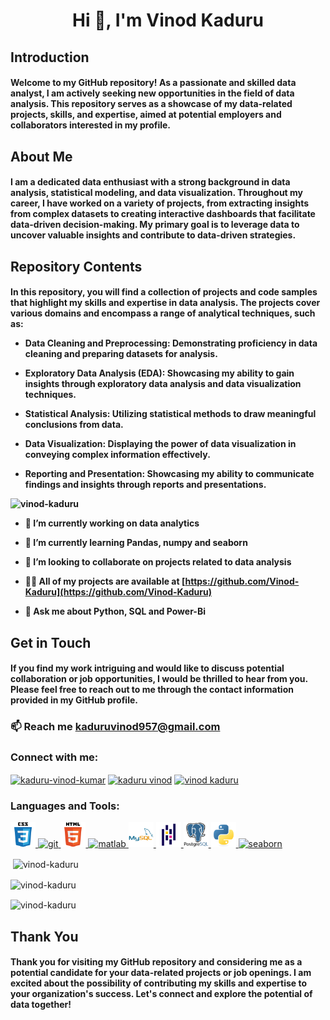 <h1 align="center">Hi 👋, I'm Vinod Kaduru</h1>

<h2 align="left">Introduction</h2>
<h4 align="left">Welcome to my GitHub repository! As a passionate and skilled data analyst, I am actively seeking new opportunities in the field of data analysis. This repository serves as a showcase of my data-related projects, skills, and expertise, aimed at potential employers and collaborators interested in my profile.

<h2 align="left">About Me</h2>
<h4 align="left">I am a dedicated data enthusiast with a strong background in data analysis, statistical modeling, and data visualization. Throughout my career, I have worked on a variety of projects, from extracting insights from complex datasets to creating interactive dashboards that facilitate data-driven decision-making. My primary goal is to leverage data to uncover valuable insights and contribute to data-driven strategies.

<h2 align="left">Repository Contents</h2>
<h4 align="left">In this repository, you will find a collection of projects and code samples that highlight my skills and expertise in data analysis. The projects cover various domains and encompass a range of analytical techniques, such as:


- Data Cleaning and Preprocessing: Demonstrating proficiency in data cleaning and preparing datasets for analysis.

- Exploratory Data Analysis (EDA): Showcasing my ability to gain insights through exploratory data analysis and data visualization techniques.

- Statistical Analysis: Utilizing statistical methods to draw meaningful conclusions from data.

- Data Visualization: Displaying the power of data visualization in conveying complex information effectively.
  
- Reporting and Presentation: Showcasing my ability to communicate findings and insights through reports and presentations.
  
<p align="left"> <img src="https://komarev.com/ghpvc/?username=vinod-kaduru&label=Profile%20views&color=0e75b6&style=flat" alt="vinod-kaduru" /> </p>

- 🔭 I’m currently working on **data analytics**

- 🌱 I’m currently learning **Pandas, numpy and seaborn**

- 👯 I’m looking to collaborate on **projects related to data analysis**

- 👨‍💻 All of my projects are available at [https://github.com/Vinod-Kaduru](https://github.com/Vinod-Kaduru)

- 💬 Ask me about **Python, SQL and Power-Bi**
<h2 align="left">Get in Touch</h2>
<h4 align="left">If you find my work intriguing and would like to discuss potential collaboration or job opportunities, I would be thrilled to hear from you. Please feel free to reach out to me through the contact information provided in my GitHub profile.
  
### 📫 Reach me **kaduruvinod957@gmail.com**

<h3 align="left">Connect with me:</h3>
<p align="left">
<a href="https://linkedin.com/in/kaduru-vinod-kumar-5b6963239" target="blank"><img align="center" src="https://raw.githubusercontent.com/rahuldkjain/github-profile-readme-generator/master/src/images/icons/Social/linked-in-alt.svg" alt="kaduru-vinod-kumar" height="30" width="40" /></a>
<a href="https://kaggle.com/vinodroyal" target="blank"><img align="center" src="https://raw.githubusercontent.com/rahuldkjain/github-profile-readme-generator/master/src/images/icons/Social/kaggle.svg" alt="kaduru vinod" height="30" width="40" /></a>
<a href="https://www.leetcode.com/vinodrapo111" target="blank"><img align="center" src="https://raw.githubusercontent.com/rahuldkjain/github-profile-readme-generator/master/src/images/icons/Social/leet-code.svg" alt="vinod kaduru" height="30" width="40" /></a>
</p>

<h3 align="left">Languages and Tools:</h3>
<p align="left"> <a href="https://www.w3schools.com/css/" target="_blank" rel="noreferrer"> <img src="https://raw.githubusercontent.com/devicons/devicon/master/icons/css3/css3-original-wordmark.svg" alt="css3" width="40" height="40"/> </a> <a href="https://git-scm.com/" target="_blank" rel="noreferrer"> <img src="https://www.vectorlogo.zone/logos/git-scm/git-scm-icon.svg" alt="git" width="40" height="40"/> </a> <a href="https://www.w3.org/html/" target="_blank" rel="noreferrer"> <img src="https://raw.githubusercontent.com/devicons/devicon/master/icons/html5/html5-original-wordmark.svg" alt="html5" width="40" height="40"/> </a> <a href="https://www.mathworks.com/" target="_blank" rel="noreferrer"> <img src="https://upload.wikimedia.org/wikipedia/commons/2/21/Matlab_Logo.png" alt="matlab" width="40" height="40"/> </a> <a href="https://www.mysql.com/" target="_blank" rel="noreferrer"> <img src="https://raw.githubusercontent.com/devicons/devicon/master/icons/mysql/mysql-original-wordmark.svg" alt="mysql" width="40" height="40"/> </a> <a href="https://pandas.pydata.org/" target="_blank" rel="noreferrer"> <img src="https://raw.githubusercontent.com/devicons/devicon/2ae2a900d2f041da66e950e4d48052658d850630/icons/pandas/pandas-original.svg" alt="pandas" width="40" height="40"/> </a> <a href="https://www.postgresql.org" target="_blank" rel="noreferrer"> <img src="https://raw.githubusercontent.com/devicons/devicon/master/icons/postgresql/postgresql-original-wordmark.svg" alt="postgresql" width="40" height="40"/> </a> <a href="https://www.python.org" target="_blank" rel="noreferrer"> <img src="https://raw.githubusercontent.com/devicons/devicon/master/icons/python/python-original.svg" alt="python" width="40" height="40"/> </a> <a href="https://seaborn.pydata.org/" target="_blank" rel="noreferrer"> <img src="https://seaborn.pydata.org/_images/logo-mark-lightbg.svg" alt="seaborn" width="40" height="40"/> </a> </p>

<p>&nbsp;<img align="center" src="https://github-readme-stats.vercel.app/api?username=vinod-kaduru&show_icons=true&locale=en" alt="vinod-kaduru" /></p>

<p><img align="center" src="https://github-readme-stats.vercel.app/api/top-langs?username=vinod-kaduru&show_icons=true&locale=en&layout=compact" alt="vinod-kaduru" /></p>

<p><img align="center" src="https://github-readme-streak-stats.herokuapp.com/?user=vinod-kaduru&" alt="vinod-kaduru" /></p>

<h2 align="left">Thank You</h2>
<h4 align="left">Thank you for visiting my GitHub repository and considering me as a potential candidate for your data-related projects or job openings. I am excited about the possibility of contributing my skills and expertise to your organization's success. Let's connect and explore the potential of data together!
